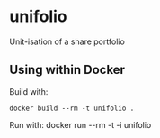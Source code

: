 # unifolio

Unit-isation of a share portfolio

## Using within Docker

Build with:

	docker build --rm -t unifolio .

Run with:
	docker run --rm -t -i unifolio
